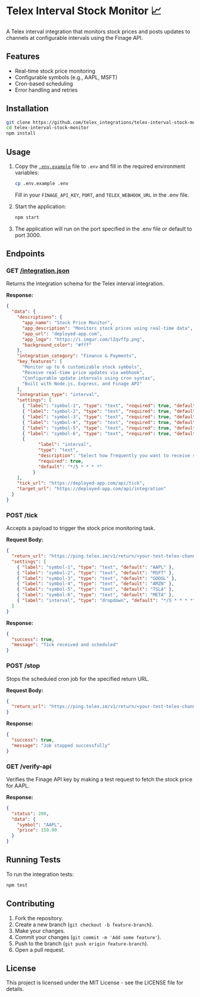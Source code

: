 # Telex Interval Stock Monitor 📈

A Telex interval integration that monitors stock prices and posts updates to channels at configurable intervals using the Finage API.

## Features

- Real-time stock price monitoring
- Configurable symbols (e.g., AAPL, MSFT)
- Cron-based scheduling
- Error handling and retries

## Installation

```bash
git clone https://github.com/telex_integrations/telex-interval-stock-monitor.git
cd telex-interval-stock-monitor
npm install
```

## Usage

1. Copy the [`.env.example`](./.env.example) file to `.env` and fill in the required environment variables:

    ```bash
    cp .env.example .env
    ```

    Fill in your `FINAGE_API_KEY`, `PORT`, and `TELEX_WEBHOOK_URL` in the .env file.

2. Start the application:

    ```bash
    npm start
    ```

3. The application will run on the port specified in the .env file or default to port 3000.

## Endpoints

### GET [/integration.json](http://_vscodecontentref_/2)

Returns the integration schema for the Telex interval integration.

**Response:**

```json
{
  "data": {
    "descriptions": {
      "app_name": "Stock Price Monitor",
      "app_description": "Monitors stock prices using real-time data",
      "app_url": "deployed-app.com",
      "app_logo": "https://i.imgur.com/lZqvffp.png",
      "background_color": "#fff"
    },
    "integration_category": "Finance & Payments",  
    "key_features": [
      "Monitor up to 6 customizable stock symbols",
      "Receive real-time price updates via webhook",
      "Configurable update intervals using cron syntax",
      "Built with Node.js, Express, and Finage API"
    ],
    "integration_type": "interval",
    "settings": [
      { "label": "symbol-1", "type": "text", "required": true, "default": "AAPL" },
      { "label": "symbol-2", "type": "text", "required": true, "default": "MSFT" },
      { "label": "symbol-3", "type": "text", "required": true, "default": "GOOGL" },
      { "label": "symbol-4", "type": "text", "required": true, "default": "AMZN" },
      { "label": "symbol-5", "type": "text", "required": true, "default": "TSLA" },
      { "label": "symbol-6", "type": "text", "required": true, "default": "META" },
      {
            "label": "interval",
            "type": "text",
            "description": "Select how frequently you want to receive stock price updates.",
            "required": true,
            "default": "*/5 * * * *"   
          }
    ],
    "tick_url": "https://deployed-app.com/api/tick",
    "target_url": "https://deployed-app.com/api/integration"  
  }
}
```

### POST /tick

Accepts a payload to trigger the stock price monitoring task.

**Request Body:**

```json
{
  "return_url": "https://ping.telex.im/v1/return/<your-test-telex-channel-id>",
  "settings": [
    { "label": "symbol-1", "type": "text", "default": "AAPL" },
    { "label": "symbol-2", "type": "text", "default": "MSFT" },
    { "label": "symbol-3", "type": "text", "default": "GOOGL" },
    { "label": "symbol-4", "type": "text", "default": "AMZN" },
    { "label": "symbol-5", "type": "text", "default": "TSLA" },
    { "label": "symbol-6", "type": "text", "default": "META" },
    { "label": "interval", "type": "dropdown", "default": "*/5 * * * *" }
  ]
}
```

**Response:**

```json
{
  "success": true,
  "message": "Tick received and scheduled"
}
```

### POST /stop

Stops the scheduled cron job for the specified return URL.

**Request Body:**

```json
{
  "return_url": "https://ping.telex.im/v1/return/<your-test-telex-channel-id>"
}
```

**Response:**

```json
{
  "success": true,
  "message": "Job stopped successfully"
}
```

### GET /verify-api

Verifies the Finage API key by making a test request to fetch the stock price for AAPL.

**Response:**

```json
{
  "status": 200,
  "data": {
    "symbol": "AAPL",
    "price": 150.00
  }
}
```

## Running Tests

To run the integration tests:

```bash
npm test
```

## Contributing

1. Fork the repository.
2. Create a new branch (`git checkout -b feature-branch`).
3. Make your changes.
4. Commit your changes (`git commit -m 'Add some feature'`).
5. Push to the branch (`git push origin feature-branch`).
6. Open a pull request.

## License

This project is licensed under the MIT License - see the LICENSE file for details.
